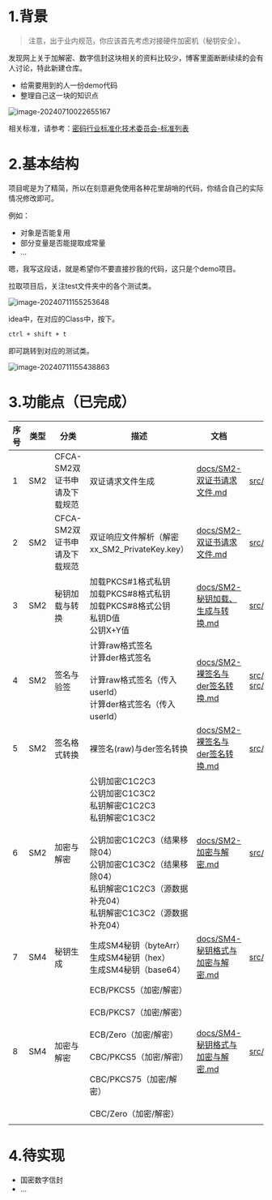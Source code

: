 # 1.背景

> 注意，出于业内规范，你应该首先考虑对接硬件加密机（秘钥安全）。

发现网上关于加解密、数字信封这块相关的资料比较少，博客里面断断续续的会有人讨论，特此新建仓库。

- 给需要用到的人一份demo代码
- 整理自己这一块的知识点

![image-20240710022655167](https://markdown-1258124344.cos.ap-guangzhou.myqcloud.com/images/202407100226341.png)

相关标准，请参考：[密码行业标准化技术委员会-标准列表](http://www.gmbz.org.cn/main/bzlb.html?from=groupmessage)



# 2.基本结构

项目呢是为了精简，所以在刻意避免使用各种花里胡哨的代码，你结合自己的实际情况修改即可。

例如：

- 对象是否能复用
- 部分变量是否能提取成常量
- ...

嗯，我写这段话，就是希望你不要直接抄我的代码，这只是个demo项目。

拉取项目后，关注test文件夹中的各个测试类。

![image-20240711155253648](https://markdown-1258124344.cos.ap-guangzhou.myqcloud.com/images/202407111552757.png)

idea中，在对应的Class中，按下。

```bash
ctrl + shift + t
```

即可跳转到对应的测试类。

![image-20240711155438863](https://markdown-1258124344.cos.ap-guangzhou.myqcloud.com/images/202407111554988.png)



# 3.功能点（已完成）

| 序号 | 类型 | 分类                         | 描述                                                         | 文档                                                         | 代码                                                         | 测试类                                                       |
| ---- | ---- | ---------------------------- | ------------------------------------------------------------ | ------------------------------------------------------------ | ------------------------------------------------------------ | ------------------------------------------------------------ |
| 1    | SM2  | CFCA-SM2双证书申请及下载规范 | 双证请求文件生成                                             | [docs/SM2-双证书请求文件.md](docs/SM2-双证书请求文件.md)     | [src/main/java/cn/yang37/sm/DoubleCsrRequest.java](src/main/java/cn/yang37/sm/DoubleCsrRequest.java) | [src/test/java/cn/yang37/sm/DoubleCsrRequestTest.java](src/test/java/cn/yang37/sm/DoubleCsrRequestTest.java) |
| 2    | SM2  | CFCA-SM2双证书申请及下载规范 | 双证响应文件解析（解密xx_SM2_PrivateKey.key）                | [docs/SM2-双证书请求文件.md](docs/SM2-双证书请求文件.md)     | [src/main/java/cn/yang37/sm/DoubleCsrResultUtils.java](src/main/java/cn/yang37/sm/DoubleCsrResultUtils.java) | [src/test/java/cn/yang37/sm/DoubleCsrResultUtilsTest.java](src/test/java/cn/yang37/sm/DoubleCsrResultUtilsTest.java) |
| 3    | SM2  | 秘钥加载与转换               | 加载PKCS#1格式私钥<br />加载PKCS#8格式私钥<br />加载PKCS#8格式公钥<br />私钥D值<br />公钥X+Y值<br /> | [docs/SM2-秘钥加载、生成与转换.md](docs/SM2-秘钥加载、生成与转换.md) | [src/main/java/cn/yang37/sm/SM2KeyUtils.java](src/main/java/cn/yang37/sm/SM2KeyUtils.java) | [src/test/java/cn/yang37/sm/SM2KeyUtilsTest.java](src/test/java/cn/yang37/sm/SM2KeyUtilsTest.java) |
| 4    | SM2  | 签名与验签                   | 计算raw格式签名<br />计算der格式签名<br /><br />计算raw格式签名（传入userId）<br />计算der格式签名（传入userId） | [docs/SM2-裸签名与der签名转换.md](docs/SM2-裸签名与der签名转换.md) | [src/main/java/cn/yang37/sm/SM2SignUtils.java](src/main/java/cn/yang37/sm/SM2SignUtils.java)<br />[src/main/java/cn/yang37/sm/SM2SignWithUserIdUtils.java](src/main/java/cn/yang37/sm/SM2SignWithUserIdUtils.java) | [src/test/java/cn/yang37/sm/SM2SignUtilsTest.java](src/test/java/cn/yang37/sm/SM2SignUtilsTest.java)<br />[src/test/java/cn/yang37/sm/SM2SignWithUserIdUtilsTest.java](src/test/java/cn/yang37/sm/SM2SignWithUserIdUtilsTest.java) |
| 5    | SM2  | 签名格式转换                 | 裸签名(raw)与der签名转换                                     | [docs/SM2-裸签名与der签名转换.md](docs/SM2-裸签名与der签名转换.md) | [src/main/java/cn/yang37/sm/SM2SignRaw2DerUtils.java](src/main/java/cn/yang37/sm/SM2SignRaw2DerUtils.java) | [src/test/java/cn/yang37/sm/SM2SignRaw2DerUtilsTest.java](src/test/java/cn/yang37/sm/SM2SignRaw2DerUtilsTest.java) |
| 6    | SM2  | 加密与解密                   | 公钥加密C1C2C3<br />公钥加密C1C3C2<br />私钥解密C1C2C3<br />私钥解密C1C3C2<br /><br />公钥加密C1C2C3（结果移除04）<br />公钥加密C1C3C2（结果移除04）<br />私钥解密C1C2C3（源数据补充04）<br />私钥解密C1C3C2（源数据补充04）<br /> | [docs/SM2-加密与解密.md](docs/SM2-加密与解密.md)             | [src/main/java/cn/yang37/sm/SM2EncryptUtils.java](src/main/java/cn/yang37/sm/SM2EncryptUtils.java) | [src/test/java/cn/yang37/sm/SM2EncryptUtilsTest.java](src/test/java/cn/yang37/sm/SM2EncryptUtilsTest.java) |
| 7    | SM4  | 秘钥生成                     | 生成SM4秘钥（byteArr）<br />生成SM4秘钥（hex）<br />生成SM4秘钥（base64） | [docs/SM4-秘钥格式与加密与解密.md](docs/SM4-秘钥格式与加密与解密.md) | [src/main/java/cn/yang37/sm/SM4KeyUtils.java](src/main/java/cn/yang37/sm/SM4KeyUtils.java) | [src/test/java/cn/yang37/sm/SM4KeyUtilsTest.java](src/test/java/cn/yang37/sm/SM4KeyUtilsTest.java) |
| 8    | SM4  | 加密与解密                   | ECB/PKCS5（加密/解密）<br /><br />ECB/PKCS7（加密/解密）<br /><br />ECB/Zero（加密/解密）<br /><br />CBC/PKCS5（加密/解密）<br /><br />CBC/PKCS75（加密/解密）<br /><br />CBC/Zero（加密/解密）<br /> | [docs/SM4-秘钥格式与加密与解密.md](docs/SM4-秘钥格式与加密与解密.md) | [src/main/java/cn/yang37/sm/SM4EncryptUtils.java](src/main/java/cn/yang37/sm/SM4EncryptUtils.java) | [src/test/java/cn/yang37/sm/SM4EncryptUtilsTest.java](src/test/java/cn/yang37/sm/SM4EncryptUtilsTest.java) |
|      |      |                              |                                                              |                                                              |                                                              |                                                              |



# 4.待实现

- 国密数字信封
- ...

